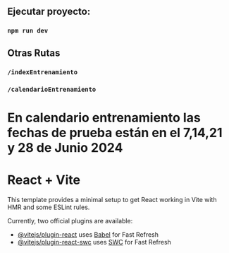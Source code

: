 ## Ejecutar proyecto:

### `npm run dev`

## Otras Rutas
### `/indexEntrenamiento`
### `/calendarioEntrenamiento`

# En calendario entrenamiento las fechas de prueba están en el 7,14,21 y 28 de Junio 2024


# React + Vite

This template provides a minimal setup to get React working in Vite with HMR and some ESLint rules.

Currently, two official plugins are available:

- [@vitejs/plugin-react](https://github.com/vitejs/vite-plugin-react/blob/main/packages/plugin-react/README.md) uses [Babel](https://babeljs.io/) for Fast Refresh
- [@vitejs/plugin-react-swc](https://github.com/vitejs/vite-plugin-react-swc) uses [SWC](https://swc.rs/) for Fast Refresh
